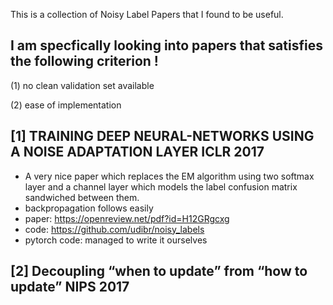 
This is a collection of Noisy Label Papers that I found to be useful.

I am specfically looking into papers that satisfies the following criterion !
-----------------------------------------------------------------------------


(1) no clean validation set available

(2) ease of implementation

[1] TRAINING DEEP NEURAL-NETWORKS USING A NOISE ADAPTATION LAYER ICLR 2017
-----------------------------------------------------------------------------
 - A very nice paper which replaces the EM algorithm using two softmax layer and a channel layer which models the label confusion matrix sandwiched between them.
 - backpropagation follows easily
 - paper: https://openreview.net/pdf?id=H12GRgcxg
 - code: https://github.com/udibr/noisy_labels 
 - pytorch code: managed to write it ourselves 
 
 
[2] Decoupling “when to update” from “how to update” NIPS 2017
----------------------------------------------------------------------------- 
